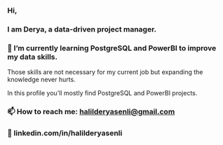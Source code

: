 ### Hi,
### I am Derya, a data-driven project manager.
### 🌱 I’m currently learning PostgreSQL and PowerBI to improve my data skills.
Those skills are not necessary for my current job but expanding the knowledge never hurts.
 
In this profile you'll mostly find PostgreSQL and PowerBI projects.
 
### 📫 How to reach me: halilderyasenli@gmail.com
### 🔗 linkedin.com/in/halilderyasenli
